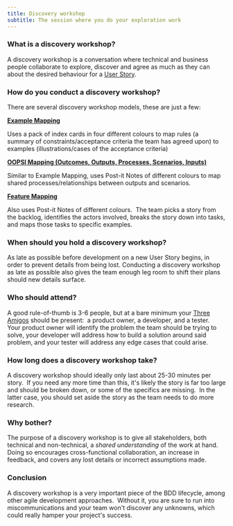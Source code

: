 ```yaml
---
title: Discovery workshop
subtitle: The session where you do your exploration work
---
```


### What is a discovery workshop?

A discovery workshop is a conversation where technical and business people collaborate to explore, discover and agree as much as they can about the desired behaviour for a [User Story](/docs/terms/user-story/).

### How do you conduct a discovery workshop?

There are several discovery workshop models, these are just a few:

[**Example Mapping**](/docs/bdd/example-mapping/)

Uses a pack of index cards in four different colours to map rules (a summary of constraints/acceptance criteria the team has agreed upon) to examples (illustrations/cases of the acceptance criteria)

[**OOPSI Mapping (Outcomes, Outputs, Processes, Scenarios, Inputs)**](https://jennyjmar.com/2016/04/16/bdd-discovery-and-oopsi/)

Similar to Example Mapping, uses Post-it Notes of different colours to map shared processes/relationships between outputs and scenarios.

[**Feature Mapping**](https://johnfergusonsmart.com/feature-mapping-a-simpler-path-from-stories-to-executable-acceptance-criteria/)

Also uses Post-it Notes of different colours.  The team picks a story from the backlog, identifies the actors involved, breaks the story down into tasks, and maps those tasks to specific examples.

### When should you hold a discovery workshop?

As late as possible before development on a new User Story begins, in order to prevent details from being lost. Conducting a discovery workshop as late as possible also gives the team enough leg room to shift their plans should new details surface.

### Who should attend?

A good rule-of-thumb is 3-6 people, but at a bare minimum your [Three Amigos](/docs/bdd/who-does-what/#the-three-amigos/) should be present:  a product owner, a developer, and a tester.  Your product owner will identify the problem the team should be trying to solve, your developer will address how to build a solution around said problem, and your tester will address any edge cases that could arise. 

### How long does a discovery workshop take?

A discovery workshop should ideally only last about 25-30 minutes per story.  If you need any more time than this, it's likely the story is far too large and should be broken down, or some of the specifics are missing.  In the latter case, you should set aside the story as the team needs to do more research.

### Why bother?

The purpose of a discovery workshop is to give all stakeholders, both technical and non-technical, a *shared understanding* of the work at hand.  Doing so encourages cross-functional collaboration, an increase in feedback, and covers any lost details or incorrect assumptions made.

### Conclusion

A discovery workshop is a very important piece of the BDD lifecycle, among other agile development approaches.  Without it, you are sure to run into miscommunications and your team won't discover any unknowns, which could really hamper your project's success.
